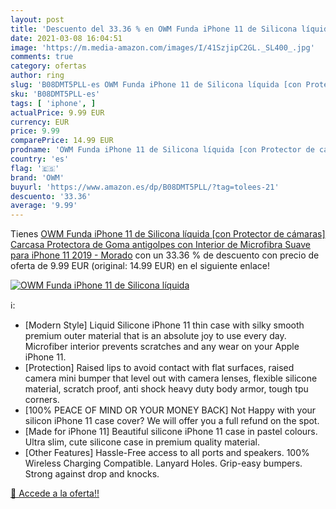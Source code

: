 ```yaml
---
layout: post
title: 'Descuento del 33.36 % en OWM Funda iPhone 11 de Silicona líquida '
date: 2021-03-08 16:04:51
image: 'https://m.media-amazon.com/images/I/41SzjipC2GL._SL400_.jpg'
comments: true
category: ofertas
author: ring
slug: 'B08DMT5PLL-es OWM Funda iPhone 11 de Silicona líquida [con Protector de...'
sku: 'B08DMT5PLL-es'
tags: [ 'iphone', ]
actualPrice: 9.99 EUR
currency: EUR
price: 9.99
comparePrice: 14.99 EUR
prodname: 'OWM Funda iPhone 11 de Silicona líquida [con Protector de cámaras] Carcasa Protectora de Goma antigolpes con Interior de Microfibra Suave para iPhone 11  2019  - Morado'
country: 'es'
flag: '🇪🇸'
brand: 'OWM'
buyurl: 'https://www.amazon.es/dp/B08DMT5PLL/?tag=tolees-21'
descuento: '33.36'
average: '9.99'
---
```


Tienes [OWM Funda iPhone 11 de Silicona líquida [con Protector de cámaras] Carcasa Protectora de Goma antigolpes con Interior de Microfibra Suave para iPhone 11  2019  - Morado](https://www.amazon.es/dp/B08DMT5PLL/?tag=tolees-21) con un 33.36 % de descuento con precio de oferta de 9.99 EUR (original: 14.99 EUR) en el siguiente enlace!

[![OWM Funda iPhone 11 de Silicona líquida ](https://m.media-amazon.com/images/I/41SzjipC2GL._SL400_.jpg)](https://www.amazon.es/dp/B08DMT5PLL/?tag=tolees-21)

ℹ️:

- [Modern Style] Liquid Silicone iPhone 11 thin case with silky smooth premium outer material that is an absolute joy to use every day. Microfiber interior prevents scratches and any wear on your Apple iPhone 11.
- [Protection] Raised lips to avoid contact with flat surfaces, raised camera mini bumper that level out with camera lenses, flexible silicone material, scratch proof, anti shock heavy duty body armor, tough tpu corners.
- [100% PEACE OF MIND OR YOUR MONEY BACK] Not Happy with your silicon iPhone 11 case cover? We will offer you a full refund on the spot.
- [Made for iPhone 11] Beautiful silicone iPhone 11 case in pastel colours. Ultra slim, cute silicone case in premium quality material.
- [Other Features] Hassle-Free access to all ports and speakers. 100% Wireless Charging Compatible. Lanyard Holes. Grip-easy bumpers. Strong against drop and knocks.

[🛒 Accede a la oferta!!](https://www.amazon.es/dp/B08DMT5PLL/?tag=tolees-21)
